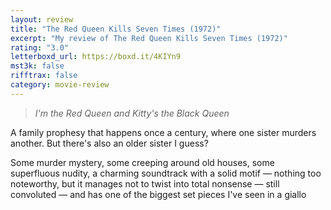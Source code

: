 ```yaml
---
layout: review
title: "The Red Queen Kills Seven Times (1972)"
excerpt: "My review of The Red Queen Kills Seven Times (1972)"
rating: "3.0"
letterboxd_url: https://boxd.it/4KIYn9
mst3k: false
rifftrax: false
category: movie-review
---
```


<blockquote><i>I'm the Red Queen and Kitty's the Black Queen</i></blockquote>A family prophesy that happens once a century, where one sister murders another. But there's also an older sister I guess?

Some murder mystery, some creeping around old houses, some superfluous nudity, a charming soundtrack with a solid motif — nothing too noteworthy, but it manages not to twist into total nonsense — still convoluted — and has one of the biggest set pieces I've seen in a giallo
